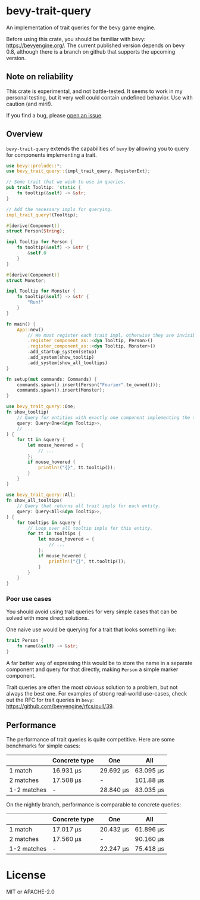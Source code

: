 # bevy-trait-query

<!-- cargo-rdme start -->

An implementation of trait queries for the bevy game engine.

Before using this crate, you should be familiar with bevy: https://bevyengine.org/.
The current published version depends on bevy 0.8, although there is a branch on github
that supports the upcoming version.

## Note on reliability

This crate is experimental, and not battle-tested. It seems to work in my personal testing,
but it very well could contain undefined behavior. Use with caution (and miri!).

If you find a bug, please [open an issue](https://github.com/JoJoJet/bevy-trait-query/issues).

## Overview

`bevy-trait-query` extends the capabilities of `bevy` by allowing you to query for components implementing a trait.

```rust
use bevy::prelude::*;
use bevy_trait_query::{impl_trait_query, RegisterExt};

// Some trait that we wish to use in queries.
pub trait Tooltip: 'static {
    fn tooltip(&self) -> &str;
}

// Add the necessary impls for querying.
impl_trait_query!(Tooltip);

#[derive(Component)]
struct Person(String);

impl Tooltip for Person {
    fn tooltip(&self) -> &str {
        &self.0
    }
}

#[derive(Component)]
struct Monster;

impl Tooltip for Monster {
    fn tooltip(&self) -> &str {
        "Run!"
    }
}

fn main() {
    App::new()
        // We must register each trait impl, otherwise they are invisible to the game engine.
        .register_component_as::<dyn Tooltip, Person>()
        .register_component_as::<dyn Tooltip, Monster>()
        .add_startup_system(setup)
        .add_system(show_tooltip)
        .add_system(show_all_tooltips)
}

fn setup(mut commands: Commands) {
    commands.spawn().insert(Person("Fourier".to_owned()));
    commands.spawn().insert(Monster);
}

use bevy_trait_query::One;
fn show_tooltip(
    // Query for entities with exactly one component implementing the trait.
    query: Query<One<&dyn Tooltip>>,
    // ...
) {
    for tt in &query {
        let mouse_hovered = {
            // ...
        };
        if mouse_hovered {
            println!("{}", tt.tooltip());
        }
    }
}

use bevy_trait_query::All;
fn show_all_tooltips(
    // Query that returns all trait impls for each entity.
    query: Query<All<&dyn Tooltip>>,
) {
    for tooltips in &query {
        // Loop over all tooltip impls for this entity.
        for tt in tooltips {
            let mouse_hovered = {
                // ...
            };
            if mouse_hovered {
                println!("{}", tt.tooltip());
            }
        }
    }
}
```

### Poor use cases

You should avoid using trait queries for very simple cases that can be solved with more direct solutions.

One naive use would be querying for a trait that looks something like:

```rust
trait Person {
    fn name(&self) -> &str;
}
```

A far better way of expressing this would be to store the name in a separate component
and query for that directly, making `Person` a simple marker component.

Trait queries are often the most *obvious* solution to a problem, but not always the best one.
For examples of strong real-world use-cases, check out the RFC for trait queries in `bevy`:
https://github.com/bevyengine/rfcs/pull/39.

## Performance

The performance of trait queries is quite competitive. Here are some benchmarks for simple cases:

|                   | Concrete type | One<dyn Trait> | All<dyn Trait> |
|-------------------|----------------|-------------------|-----------------|
| 1 match           | 16.931 µs      | 29.692 µs         | 63.095 µs       |
| 2 matches         | 17.508 µs      | -                 | 101.88 µs       |
| 1-2 matches       | -              | 28.840 µs         | 83.035 µs       |

On the nightly branch, performance is comparable to concrete queries:

|                   | Concrete type | One<dyn Trait> | All<dyn Trait> |
|-------------------|----------------|-------------------|-----------------|
| 1 match           | 17.017 µs      | 20.432 µs         | 61.896 µs       |
| 2 matches         | 17.560 µs      | -                 | 90.160 µs       |
| 1-2 matches       | -              | 22.247 µs         | 75.418 µs       |

<!-- cargo-rdme end -->

# License

MIT or APACHE-2.0

